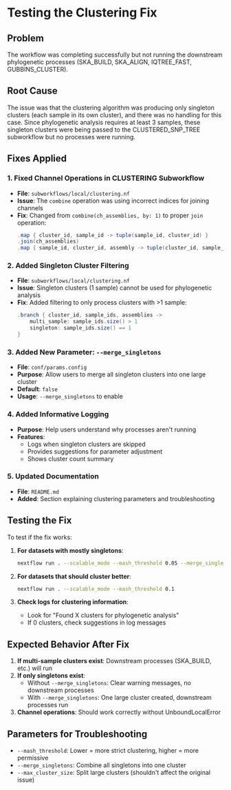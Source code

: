 # Testing the Clustering Fix

## Problem
The workflow was completing successfully but not running the downstream phylogenetic processes (SKA_BUILD, SKA_ALIGN, IQTREE_FAST, GUBBINS_CLUSTER).

## Root Cause
The issue was that the clustering algorithm was producing only singleton clusters (each sample in its own cluster), and there was no handling for this case. Since phylogenetic analysis requires at least 3 samples, these singleton clusters were being passed to the CLUSTERED_SNP_TREE subworkflow but no processes were running.

## Fixes Applied

### 1. Fixed Channel Operations in CLUSTERING Subworkflow
- **File**: `subworkflows/local/clustering.nf`
- **Issue**: The `combine` operation was using incorrect indices for joining channels
- **Fix**: Changed from `combine(ch_assemblies, by: 1)` to proper `join` operation:
  ```groovy
  .map { cluster_id, sample_id -> tuple(sample_id, cluster_id) }
  .join(ch_assemblies)
  .map { sample_id, cluster_id, assembly -> tuple(cluster_id, sample_id, assembly) }
  ```

### 2. Added Singleton Cluster Filtering
- **File**: `subworkflows/local/clustering.nf`
- **Issue**: Singleton clusters (1 sample) cannot be used for phylogenetic analysis
- **Fix**: Added filtering to only process clusters with >1 sample:
  ```groovy
  .branch { cluster_id, sample_ids, assemblies ->
      multi_sample: sample_ids.size() > 1
      singleton: sample_ids.size() == 1
  }
  ```

### 3. Added New Parameter: `--merge_singletons`
- **File**: `conf/params.config`
- **Purpose**: Allow users to merge all singleton clusters into one large cluster
- **Default**: `false`
- **Usage**: `--merge_singletons` to enable

### 4. Added Informative Logging
- **Purpose**: Help users understand why processes aren't running
- **Features**:
  - Logs when singleton clusters are skipped
  - Provides suggestions for parameter adjustment
  - Shows cluster count summary

### 5. Updated Documentation
- **File**: `README.md`
- **Added**: Section explaining clustering parameters and troubleshooting

## Testing the Fix

To test if the fix works:

1. **For datasets with mostly singletons**:
   ```bash
   nextflow run . --scalable_mode --mash_threshold 0.05 --merge_singletons
   ```

2. **For datasets that should cluster better**:
   ```bash
   nextflow run . --scalable_mode --mash_threshold 0.1
   ```

3. **Check logs for clustering information**:
   - Look for "Found X clusters for phylogenetic analysis"
   - If 0 clusters, check suggestions in log messages

## Expected Behavior After Fix

1. **If multi-sample clusters exist**: Downstream processes (SKA_BUILD, etc.) will run
2. **If only singletons exist**: 
   - Without `--merge_singletons`: Clear warning messages, no downstream processes
   - With `--merge_singletons`: One large cluster created, downstream processes run
3. **Channel operations**: Should work correctly without UnboundLocalError

## Parameters for Troubleshooting

- `--mash_threshold`: Lower = more strict clustering, higher = more permissive
- `--merge_singletons`: Combine all singletons into one cluster
- `--max_cluster_size`: Split large clusters (shouldn't affect the original issue)